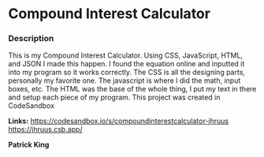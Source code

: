 # Compound Interest Calculator

### Description
This is my Compound Interest Calculator. Using CSS, JavaScript, HTML, and JSON I made this happen. I found the equation online and inputted it into my program so it works correctly. The CSS is all the designing parts, personally my favorite one. The javascript is where I did the math, input boxes, etc. The HTML was the base of the whole thing, I put my text in there and setup each piece of my program. This project was created in CodeSandbox

**Links:**
https://codesandbox.io/s/compoundinterestcalculator-jhruus <br>
https://jhruus.csb.app/

**Patrick King**
